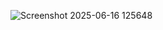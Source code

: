 ![Screenshot 2025-06-16 125648](https://github.com/user-attachments/assets/b5162e08-eb6b-4ec0-83a6-e543be362730)

